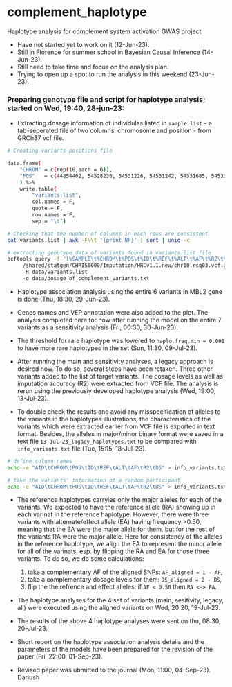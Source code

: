 # complement_haplotype
Haplotype analysis for complement system activation GWAS project

- Have not started yet to work on it (12-Jun-23).
- Still in Florence for summer school in Bayesian Causal Inference (14-Jun-23).
- Still need to take time and focus on the analysis plan.
- Trying to open up a spot to run the analysis in this weekend (23-Jun-23).

### Preparing genotype file and script for haplotype analysis; started on Wed, 19:40, 28-jun-23:

- Extracting dosage information of individulas listed in `sample.list` - a tab-seperated file of two columns: chromosome and position - from GRCh37 vcf file. 

```bash
# Creating variants positions file

data.frame(
    "CHROM" = c(rep(10,each = 6)),
    "POS"   = c(44854402, 54528236, 54531226, 54531242, 54531685, 54533360, 54540783)
    ) %>%
    write.table(
        "variants.list", 
        col.names = F, 
        quote = F, 
        row.names = F, 
        sep = "\t")

# Checking that the number of columns in each rows are consistent
cat variants.list | awk -F\\t '{print NF}' | sort | uniq -c

# extracting genotype data of variants found in variants.list file
bcftools query -f '[%SAMPLE\t%CHROM\t%POS\t%ID\t%REF\t%ALT\t%AF\t%R2\t%DS\n]'
	 /shared/statgen/CHRIS5000/Imputation/HRCv1.1.new/chr10.rsq03.vcf.gz 
	 -R data/variants.list 
	 -o data/dosage_of_complement_variants.txt
```

- Haplotype association analysis using the entire 6 variants in MBL2 gene is done (Thu, 18:30, 29-Jun-23).

- Genes names and VEP annotation were also added to the plot. The analysis completed here for now after running the model on the entire 7 variants as a sensitivity analysis (Fri, 00:30, 30-Jun-23).

- The threshold for rare haplotype was lowered to `haplo.freq.min = 0.001` to have more rare haplotypes in the set (Sun, 11:30, 09-Jul-23).

- After running the main and sensitivity analyses, a legacy approach is desired now. To do so, several steps have been retaken. Three other variants added to the list of target variants. The dosage levels as well as imputation accuracy (R2) were extracted from VCF file. The analysis is rerun using the previously developed haplotype analysis (Wed, 19:00, 13-Jul-23).

- To double check the results and avoid any misspecification of alleles to the variants in the haplotypes illustrations, the characteristics of the variants which were extracted earlier from VCF file is exported in text format. Besides, the alleles in major/minor binary format were saved in a text file `13-Jul-23_lagacy_haplotypes.txt` to be compared with  `info_variants.txt` file (Tue, 15:15, 18-Jul-23).

```bash
# define column names
echo -e "AID\tCHROM\tPOS\tID\tREF\tALT\tAF\tR2\tDS" > info_variants.txt

# take the variants' information of a random participant
echo -e "AID\tCHROM\tPOS\tID\tREF\tALT\tAF\tR2\tDS" > info_variants.txt
```
- The reference haplotypes carryies only the major alleles for each of the variants. We expected to have the reference allele (RA) showing up in each varinat in the reference haplotype. However, there were three variants with alternate/effect allele (EA) having frequency >0.50, meaning that the EA were the major allele for them, but for the rest of the variants RA were the major allele. Here for consistency of the alleles in the reference haplotype, we align the EA to represent the minor allele for all of the varinats, esp. by flipping the RA and EA for those three variants. To do so, we do some calculations:
    1. take a complementary AF of the aligned SNPs: `AF_aligned = 1 - AF`,
    2. take a complementary dosage levels for them: `DS_aligned = 2 - DS`, 
    3. flip the the refrence and effect alleles: if `AF < 0.50` then `RA <-> EA`.

- The haplotype analyses for the 4 set of variants (main, sesitivity, legacy, all) were executed using the aligned variants on Wed, 20:20, 19-Jul-23.

- The results of the above 4 haplotype analyses were sent on thu, 08:30, 20-Jul-23.

- Short report on the haplotype association analysis details and the parameters of the models have been prepared for the revision of the paper (Fri, 22:00, 01-Sep-23). 
- Revised paper was ubmitted to the journal (Mon, 11:00, 04-Sep-23).
Dariush
